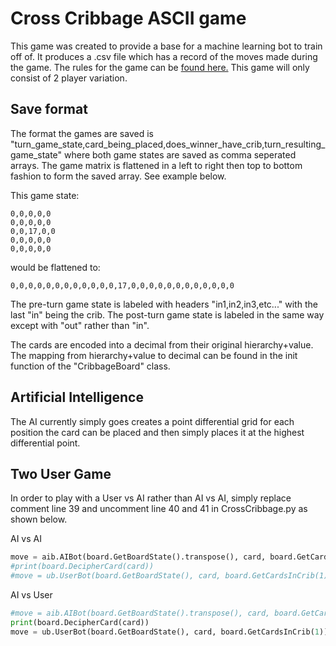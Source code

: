 # Cross Cribbage ASCII game

This game was created to provide a base for a machine learning bot to train off of.  It produces a .csv file which has a record of the moves made during the game.  The rules for the game can be [found here.](http://www.outsetmedia.com/sites/default/files/Instructions%20-%20CrossCribb.pdf)  This game will only consist of 2 player variation.

## Save format

The format the games are saved is "turn_game_state,card_being_placed,does_winner_have_crib,turn_resulting_game_state" where both game states are saved as comma seperated arrays.  The game matrix is flattened in a left to right then top to bottom fashion to form the saved array.  See example below.

This game state:

```
0,0,0,0,0
0,0,0,0,0
0,0,17,0,0
0,0,0,0,0
0,0,0,0,0
```

would be flattened to:

```
0,0,0,0,0,0,0,0,0,0,0,0,17,0,0,0,0,0,0,0,0,0,0,0,0
```

The pre-turn game state is labeled with headers "in1,in2,in3,etc..." with the last "in" being the crib.  The post-turn game state is labeled in the same way except with "out" rather than "in".

The cards are encoded into a decimal from their original hierarchy+value.  The mapping from hierarchy+value to decimal can be found in the init function of the "CribbageBoard" class.

## Artificial Intelligence

The AI currently simply goes creates a point differential grid for each position the card can be placed and then simply places it at the highest differential point.

## Two User Game

In order to play with a User vs AI rather than AI vs AI, simply replace comment line 39 and uncomment line 40 and 41 in CrossCribbage.py as shown below.

AI vs AI

```python
move = aib.AIBot(board.GetBoardState().transpose(), card, board.GetCardsInCrib(1), 1)
#print(board.DecipherCard(card))
#move = ub.UserBot(board.GetBoardState(), card, board.GetCardsInCrib(1))
```

AI vs User

```python
#move = aib.AIBot(board.GetBoardState().transpose(), card, board.GetCardsInCrib(1), 1)
print(board.DecipherCard(card))
move = ub.UserBot(board.GetBoardState(), card, board.GetCardsInCrib(1))
```